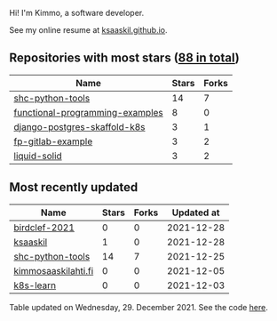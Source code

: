 Hi! I'm Kimmo, a software developer.

See my online resume at [ksaaskil.github.io](https://ksaaskil.github.io).

<!-- repositories starts -->

## Repositories with most stars ([88 in total](https://github.com/ksaaskil?tab=repositories))
| Name        | Stars           | Forks  |
| ------------- |-------------| -----|
|[shc-python-tools](https://github.com/ksaaskil/shc-python-tools)|14|7
|[functional-programming-examples](https://github.com/ksaaskil/functional-programming-examples)|8|0
|[django-postgres-skaffold-k8s](https://github.com/ksaaskil/django-postgres-skaffold-k8s)|3|1
|[fp-gitlab-example](https://github.com/ksaaskil/fp-gitlab-example)|3|2
|[liquid-solid](https://github.com/ksaaskil/liquid-solid)|3|2

<!-- repositories ends -->
<!-- recent_repositories starts -->

## Most recently updated
| Name        | Stars           | Forks  | Updated at
| ------------- |-------------| -----|-----|
|[birdclef-2021](https://github.com/ksaaskil/birdclef-2021)|0|0|2021-12-28
|[ksaaskil](https://github.com/ksaaskil/ksaaskil)|1|0|2021-12-28
|[shc-python-tools](https://github.com/ksaaskil/shc-python-tools)|14|7|2021-12-25
|[kimmosaaskilahti.fi](https://github.com/ksaaskil/kimmosaaskilahti.fi)|0|0|2021-12-05
|[k8s-learn](https://github.com/ksaaskil/k8s-learn)|0|0|2021-12-03

<!-- recent_repositories ends -->
<!-- updated_at starts -->
Table updated on Wednesday, 29. December 2021. See the code [here](https://github.com/ksaaskil/ksaaskil).
<!-- updated_at ends -->
